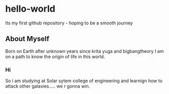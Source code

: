 # hello-world
Its my first github repository - hoping to be a smooth journey 
## About Myself
  Born on Earth after unknown years since krita yuga and bigbangtheory I am on a path to know the origin of life in this world.
### Hi
  So i am studying at Solar sytem college of engineering and learnign how to attack other galaxies.....
  we r gonna win.
